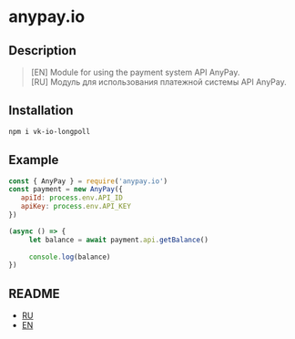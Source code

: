 # anypay.io

## Description
>[EN] Module for using the payment system API AnyPay.<br/>
>[RU] Модуль для использования платежной системы API AnyPay.

## Installation
```bash
npm i vk-io-longpoll
```

## Example
```js
const { AnyPay } = require('anypay.io')
const payment = new AnyPay({
   apiId: process.env.API_ID
   apiKey: process.env.API_KEY
})

(async () => {
     let balance = await payment.api.getBalance()
    
     console.log(balance)
})
```

## README
   * [RU](src/docs/ru/README.md)
   * [EN](src/docs/en/README.md)


